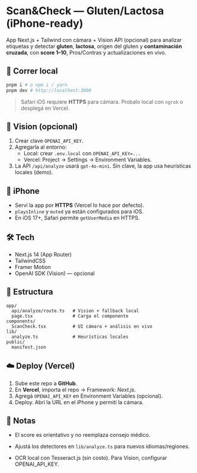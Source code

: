 # Scan&Check — Gluten/Lactosa (iPhone-ready)

App Next.js + Tailwind con cámara + Vision API (opcional) para analizar etiquetas y detectar **gluten**, **lactosa**, origen del gluten y **contaminación cruzada**, con **score 1–10**, Pros/Contras y actualizaciones en vivo.

## 🚀 Correr local
```bash
pnpm i # o npm i / yarn
pnpm dev # http://localhost:3000
```
> Safari iOS requiere **HTTPS** para cámara. Probalo local con `ngrok` o desplegá en Vercel.

## 🔑 Vision (opcional)
1. Crear clave `OPENAI_API_KEY`.
2. Agregarla al entorno:
   - Local: crear `.env.local` con `OPENAI_API_KEY=...`
   - Vercel: Project → Settings → Environment Variables.
3. La API `/api/analyze` usará `gpt-4o-mini`. Sin clave, la app usa heurísticas locales (demo).

## 📱 iPhone
- Serví la app por **HTTPS** (Vercel lo hace por defecto).
- `playsInline` y `muted` ya están configurados para iOS.
- En iOS 17+, Safari permite `getUserMedia` en HTTPS.

## 🛠 Tech
- Next.js 14 (App Router)
- TailwindCSS
- Framer Motion
- OpenAI SDK (Vision) — opcional

## 🧩 Estructura
```
app/
  api/analyze/route.ts   # Vision + fallback local
  page.tsx               # Carga el componente
components/
  ScanCheck.tsx          # UI cámara + análisis en vivo
lib/
  analyze.ts             # Heurísticas locales
public/
  manifest.json
```

## ☁️ Deploy (Vercel)
1. Sube este repo a **GitHub**.
2. En **Vercel**, importa el repo → Framework: *Next.js*.
3. Agregá `OPENAI_API_KEY` en Environment Variables (opcional).
4. Deploy. Abrí la URL en el iPhone y permití la cámara.

## 🤝 Notas
- El score es orientativo y no reemplaza consejo médico.
- Ajustá los detectores en `lib/analyze.ts` para nuevos idiomas/regiones.

- OCR local con Tesseract.js (sin costo). Para Vision, configurar OPENAI_API_KEY.

